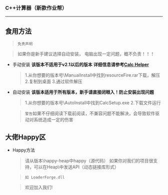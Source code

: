 ### C++计算器（新款作业帮）

***
## 食用方法
> <code>免责声明</code>

> 如果你是新手建议选择自动安装，
> 电脑出现一定问题，概不负责！！！

* 手动安装
  <strong>该版本不适用于v2.1以后的版本</strong>
  <strong>详细信息请参考[Calc Helper](https://cppapi.wagemgr.cn)</strong>
  
  >1.从你想要的版本号\ManualInstall中找到resourceFire.rar下载，解压
  >2.复制到桌面
  >3.通过软件解压

* 自动安装
    <strong>该版本适用于所有版本，新手请直接闭眼入！防止安装出现问题</strong>

    >1.从你想要的版本号\AutoInstall中找到CalcSetup.exe
    >2.下载文件运行
    
    ><code>警告</code>如果不仔细阅读下载前阅读，不兼容问题不能解决，会导致软件驱动对系统造成一定的伤害

## 大佬Happy区
* Happy方法
  >请从版本\happy-heap中happy（源代码）
  >如果你对我们的项目很支持，可以在Heap\中发送API（动态链接库形式）

  ><code>如 LoaderForge.dll</code>

  >欢迎加入我们!
